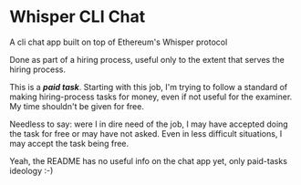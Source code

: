 # Whisper CLI Chat
A cli chat app built on top of Ethereum's Whisper protocol

Done as part of a hiring process, useful only to the extent that serves the hiring process.

This is a ___paid task___. Starting with this job, I'm trying to follow a standard of making hiring-process tasks for money, even if not useful for the examiner. My time shouldn't be given for free.

Needless to say: were I in dire need of the job, I may have accepted doing the task for free or may have not asked. Even in less difficult situations, I may accept the task being free.

Yeah, the README has no useful info on the chat app yet, only paid-tasks ideology :-)
